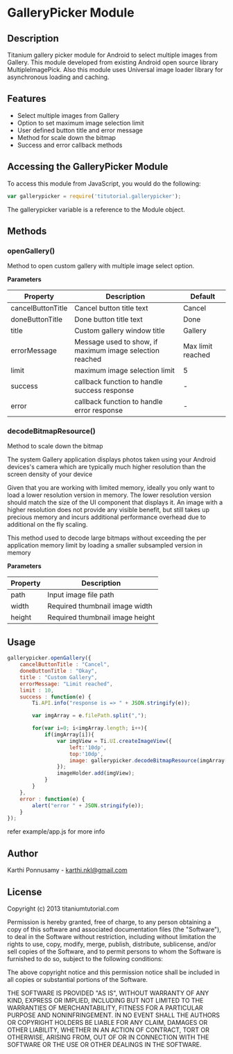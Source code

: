 # GalleryPicker Module

## Description

Titanium gallery picker module for Android to select multiple images from Gallery. This module developed from existing 
Android open source library MultipleImagePick. Also this module uses Universal image loader library for asynchronous loading and caching. 

## Features
* Select multiple images from Gallery
* Option to set maximum image selection limit
* User defined button title and error message
* Method for scale down the bitmap
* Success and error callback methods

## Accessing the GalleryPicker Module

To access this module from JavaScript, you would do the following:
```javascript
var gallerypicker = require('titutorial.gallerypicker');
```
The gallerypicker variable is a reference to the Module object.	

## Methods

### openGallery()

Method to open custom gallery with multiple image select option.

**Parameters**

| Property    	| Description | Default |
| -------------	| ----------- | ------- |
| cancelButtonTitle  | Cancel button title text| Cancel |
| doneButtonTitle  | Done button title text | Done |
| title | Custom gallery window title| Gallery |
| errorMessage 	| Message used to show, if maximum image selection reached | Max limit reached |
| limit	| maximum image selection limit | 5 |
| success 	| callback function to handle success response | - |
| error 	| callback function to handle error response | - |

### decodeBitmapResource()

Method to scale down the bitmap 

The system Gallery application displays photos taken using your Android devices's camera which are typically much higher 
resolution than the screen density of your device

Given that you are working with limited memory, ideally you only want to load a lower resolution version in memory. 
The lower resolution version should match the size of the UI component that displays it. 
An image with a higher resolution does not provide any visible benefit, but still takes up precious 
memory and incurs additional performance overhead due to additional on the fly scaling.

This method used to decode large bitmaps without exceeding the per application memory limit by loading a smaller subsampled version in memory

**Parameters**

| Property    	| Description |
| -------------	| ----------- |
| path  | Input image file path|
| width  | Required thumbnail image width|
| height | Required thumbnail image height|

## Usage
```javascript
gallerypicker.openGallery({
	cancelButtonTitle : "Cancel",
	doneButtonTitle : "Okay",
	title : "Custom Gallery",
	errorMessage: "Limit reached",
	limit : 10,
	success : function(e) {
		Ti.API.info("response is => " + JSON.stringify(e));

		var imgArray = e.filePath.split(",");

		for(var i=0; i<imgArray.length; i++){
			if(imgArray[i]){
				var imgView = Ti.UI.createImageView({
					left:'10dp',
					top:'10dp',
					image: gallerypicker.decodeBitmapResource(imgArray[i], 100, 100)
				});
				imageHolder.add(imgView);
			}
		}
	},
	error : function(e) {
		alert("error " + JSON.stringify(e));
	}
});

```
refer example/app.js for more info

## Author

Karthi Ponnusamy - karthi.nkl@gmail.com

## License

Copyright (c) 2013 titaniumtutorial.com

Permission is hereby granted, free of charge, to any person obtaining a copy of this software and associated documentation files (the "Software"), to deal in the Software without restriction, including without limitation the rights to use, copy, modify, merge, publish, distribute, sublicense, and/or sell copies of the Software, and to permit persons to whom the Software is furnished to do so, subject to the following conditions:

The above copyright notice and this permission notice shall be included in all copies or substantial portions of the Software.

THE SOFTWARE IS PROVIDED "AS IS", WITHOUT WARRANTY OF ANY KIND, EXPRESS OR IMPLIED, INCLUDING BUT NOT LIMITED TO THE WARRANTIES OF MERCHANTABILITY, FITNESS FOR A PARTICULAR PURPOSE AND NONINFRINGEMENT. IN NO EVENT SHALL THE AUTHORS OR COPYRIGHT HOLDERS BE LIABLE FOR ANY CLAIM, DAMAGES OR OTHER LIABILITY, WHETHER IN AN ACTION OF CONTRACT, TORT OR OTHERWISE, ARISING FROM, OUT OF OR IN CONNECTION WITH THE SOFTWARE OR THE USE OR OTHER DEALINGS IN THE SOFTWARE.
